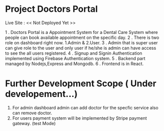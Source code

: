 # Project  Doctors Portal

Live Site : << Not Deployed Yet >>

1 . Doctors Portal is a Appointment System for a Dental Care System where people can book available appointment on the specific day.
2 . There is two role on dashboard right now. 1.Admin & 2.User.
3 . Admin that is super user can give role to the user and only user if he/she is admin can have access to see the all users registered.
4 . Signup and Signin Authentication implemented using Firebase Authentication system.
5 . Backend part managed by Nodejs,Express and Mongodb.
6 . Frontend is in React.

# Further Development Scope ( Under developement...)
1. For admin dashboard admin can add doctor for the specfic service also can remove doctor.
2. For users payment system will be implemented by Stripe payment gateway. (test Mode)
